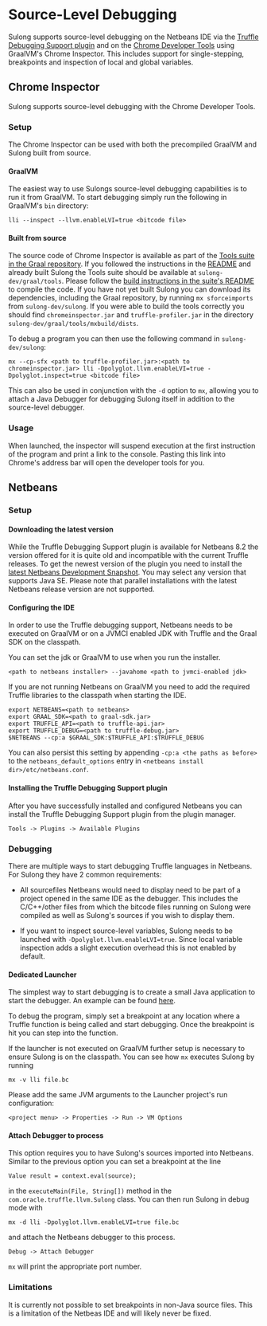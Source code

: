 # Source-Level Debugging

Sulong supports source-level debugging on the Netbeans IDE via the
[Truffle Debugging Support plugin](http://plugins.netbeans.org/plugin/68647/truffle-debugging-support)
and on the [Chrome Developer Tools](https://developers.google.com/web/tools/chrome-devtools/) using
GraalVM's Chrome Inspector. This includes support for single-stepping, breakpoints and inspection of
local and global variables.

## Chrome Inspector

Sulong supports source-level debugging with the Chrome Developer Tools.

### Setup

The Chrome Inspector can be used with both the precompiled GraalVM and Sulong built from source.

#### GraalVM

The easiest way to use Sulongs source-level debugging capabilities is to run it from GraalVM.
To start debugging simply run the following in GraalVM's `bin` directory:

    lli --inspect --llvm.enableLVI=true <bitcode file>

#### Built from source

The source code of Chrome Inspector is available as part of the
[Tools suite in the Graal repository](https://github.com/oracle/graal/tree/master/tools).
If you followed the instructions in the [README](../README.md) and already built Sulong the Tools suite
should be available at `sulong-dev/graal/tools`. Please follow the
[build instructions in the suite's README](https://github.com/oracle/graal/blob/master/tools/README.md)
to compile the code. If you have not yet built Sulong you can download its dependencies, including the
Graal repository, by running `mx sforceimports` from `sulong-dev/sulong`. If you were able to build the
tools correctly you should find `chromeinspector.jar` and `truffle-profiler.jar` in the directory
`sulong-dev/graal/tools/mxbuild/dists`.

To debug a program you can then use the following command in `sulong-dev/sulong`:

    mx --cp-sfx <path to truffle-profiler.jar>:<path to chromeinspector.jar> lli -Dpolyglot.llvm.enableLVI=true -Dpolyglot.inspect=true <bitcode file>

This can also be used in conjunction with the `-d` option to `mx`, allowing you to attach a Java
Debugger for debugging Sulong itself in addition to the source-level debugger.

### Usage

When launched, the inspector will suspend execution at the first instruction of the program and print
a link to the console. Pasting this link into Chrome's address bar will open the developer tools for you.

## Netbeans

### Setup

#### Downloading the latest version

While the Truffle Debugging Support plugin is available for Netbeans 8.2 the version
offered for it is quite old and incompatible with the current Truffle releases. To
get the newest version of the plugin you need to install the
[latest Netbeans Development Snapshot](http://bits.netbeans.org/download/trunk/nightly/latest/).
You may select any version that supports Java SE. Please note that parallel
installations with the latest Netbeans release version are not supported.

#### Configuring the IDE

In order to use the Truffle debugging support, Netbeans needs to be executed on
GraalVM or on a JVMCI enabled JDK with Truffle and the Graal SDK on the classpath.

You can set the jdk or GraalVM to use when you run the installer.

    <path to netbeans installer> --javahome <path to jvmci-enabled jdk>

If you are not running Netbeans on GraalVM you need to add the required Truffle
libraries to the classpath when starting the IDE.

    export NETBEANS=<path to netbeans>
    export GRAAL_SDK=<path to graal-sdk.jar>
    export TRUFFLE_API=<path to truffle-api.jar>
    export TRUFFLE_DEBUG=<path to truffle-debug.jar>
    $NETBEANS --cp:a $GRAAL_SDK:$TRUFFLE_API:$TRUFFLE_DEBUG

You can also persist this setting by appending `-cp:a <the paths as before>` to the
`netbeans_default_options` entry in `<netbeans install dir>/etc/netbeans.conf`.

#### Installing the Truffle Debugging Support plugin

After you have successfully installed and configured Netbeans you can install the
Truffle Debugging Support plugin from the plugin manager.

    Tools -> Plugins -> Available Plugins

### Debugging

There are multiple ways to start debugging Truffle languages in Netbeans. For
Sulong they have 2 common requirements:

* All sourcefiles Netbeans would need to display need to be part of a project
opened in the same IDE as the debugger. This includes the C/C++/other files
from which the bitcode files running on Sulong were compiled as well as
Sulong's sources if you wish to display them.

* If you want to inspect source-level variables, Sulong needs to be launched
with `-Dpolyglot.llvm.enableLVI=true`. Since local variable inspection adds
a slight execution overhead this is not enabled by default.

#### Dedicated Launcher

The simplest way to start debugging is to create a small Java application to
start the debugger. An example can be found [here](Main.java).

To debug the program, simply set a breakpoint at any location where a Truffle
function is being called and start debugging. Once the breakpoint is hit you
can step into the function.

If the launcher is not executed on GraalVM further setup is necessary to ensure
Sulong is on the classpath. You can see how `mx` executes Sulong by running

    mx -v lli file.bc

Please add the same JVM arguments to the Launcher project's run configuration:

    <project menu> -> Properties -> Run -> VM Options

#### Attach Debugger to process

This option requires you to have Sulong's sources imported into Netbeans.
Similar to the previous option you can set a breakpoint at the line

    Value result = context.eval(source);

in the `executeMain(File, String[])` method in the
`com.oracle.truffle.llvm.Sulong` class. You can then run Sulong in debug
mode with

    mx -d lli -Dpolyglot.llvm.enableLVI=true file.bc

and attach the Netbeans debugger to this process.

    Debug -> Attach Debugger

`mx` will print the appropriate port number.

### Limitations

It is currently not possible to set breakpoints in non-Java source files. This
is a limitation of the Netbeas IDE and will likely never be fixed.
